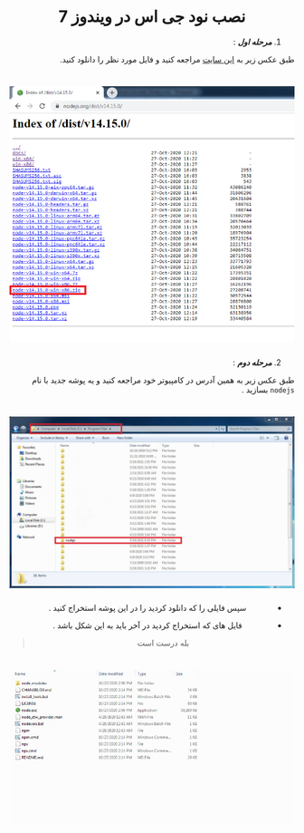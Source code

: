 <div dir="rtl">

<h1 align="center">نصب نود جی اس  در ویندوز 7</h1>

1. ***مرحله اول*** :

طبق عکس زیر به [این سایت](https://nodejs.org/dist/v14.15.0/) مراجعه کنید و فایل مورد نظر را دانلود کنید.

<div align="center">
  
# ![ty](node_l/node_1.png)
  
</div>

2. ***مرحله دوم*** :

طبق عکس زیر به همین آدرس در کامپیوتر خود مراجعه کنید و یه پوشه جدید با نام `nodejs` بسازید .

<div align="center">

# ![ty](node_l/node_2.jpg)

</dir>



- سپس فایلی را که دانلود کردید را در این پوشه استخراج کنید .

- فایل های که استخراج کردید در آخر باید به این شکل باشد .

> بله درست است


<div align="center">

# ![ty](node_l/node_3.jpg)

</dir>

</div>
